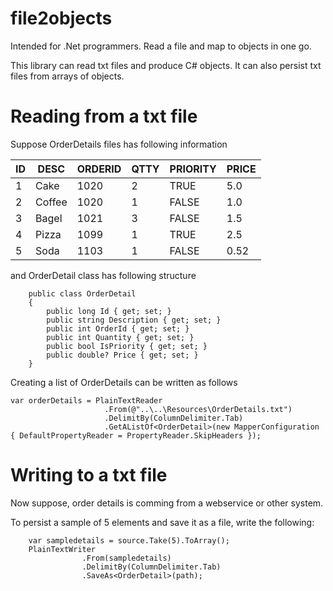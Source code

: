 # file2objects
Intended for .Net programmers. Read a file and map to objects in one go.

This library can read txt files and produce C# objects. It can also persist txt files from arrays of objects.

Reading from a txt file
=======================

Suppose OrderDetails files has following information

|ID|DESC  |ORDERID|QTTY|PRIORITY|PRICE|
|--|------|-------|----|--------|-----|
| 1|Cake  |   1020|   2|TRUE    |  5.0|
| 2|Coffee|   1020|   1|FALSE   |  1.0|
| 3|Bagel |   1021|   3|FALSE   |  1.5|
| 4|Pizza |   1099|   1|TRUE    |  2.5|
| 5|Soda  |   1103|   1|FALSE   | 0.52|

and OrderDetail class has following structure

```
    public class OrderDetail
    {
        public long Id { get; set; }
        public string Description { get; set; }
        public int OrderId { get; set; }
        public int Quantity { get; set; }
        public bool IsPriority { get; set; }
        public double? Price { get; set; }
    }
```

Creating a list of OrderDetails can be written as follows

```
var orderDetails = PlainTextReader
                     .From(@"..\..\Resources\OrderDetails.txt")
                     .DelimitBy(ColumnDelimiter.Tab)
                     .GetAListOf<OrderDetail>(new MapperConfiguration { DefaultPropertyReader = PropertyReader.SkipHeaders });

```

Writing to a txt file
=====================

Now suppose, order details is comming from a webservice or other system.

To persist a sample of 5 elements and save it as a file, write the following:

```
    var sampledetails = source.Take(5).ToArray();
    PlainTextWriter
                .From(sampledetails)
                .DelimitBy(ColumnDelimiter.Tab)
                .SaveAs<OrderDetail>(path);
```